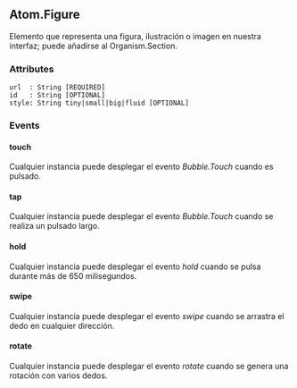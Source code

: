 ## Atom.Figure
Elemento que representa una figura, ilustración o imagen en nuestra interfaz; puede añadirse al Organism.Section.


### Attributes

```
url  : String [REQUIRED]
id   : String [OPTIONAL]
style: String tiny|small|big|fluid [OPTIONAL]
```

### Events

#### touch
Cualquier instancia puede desplegar el evento *Bubble.Touch* cuando es pulsado.

#### tap
Cualquier instancia puede desplegar el evento *Bubble.Touch* cuando se realiza un pulsado largo.

#### hold
Cualquier instancia puede desplegar el evento *hold* cuando se pulsa durante más de 650 milisegundos.

#### swipe
Cualquier instancia puede desplegar el evento *swipe* cuando se arrastra el dedo en cualquier dirección. 

#### rotate
Cualquier instancia puede desplegar el evento *rotate* cuando se genera una rotación con varios dedos.